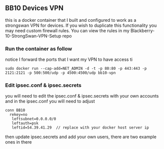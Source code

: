 
## BB10 Devices VPN 

this is a docker container that I built and configured to work as a strongswan VPN for devices. If you wish to duplicate this functionality you may need custom firewall rules. You can view the rules in my Blackberry-10-StrongSwan-VPN-Setup repo

### Run the container as follow
notice I forward the ports that I want my VPN to have access ti
```
sudo docker run --cap-add=NET_ADMIN -d -t -p 80:80 -p 443:443 -p 2121:2121 -p 500:500/udp -p 4500:4500/udp bb10-vpn

```
### Edit ipsec.conf & ipsec.secrets

you will need to edit the ipsec.conf & ipsec.secrets with your own accounts and in the ipsec.conf you will need to adjust

```
conn BB10
  rekey=no
   leftsubnet=0.0.0.0/0
   leftauth=psk
   leftid=54.39.41.29  // replace with your docker host server ip

```
then update ipsec.secrets and add your own users, there are two example ones in there 
